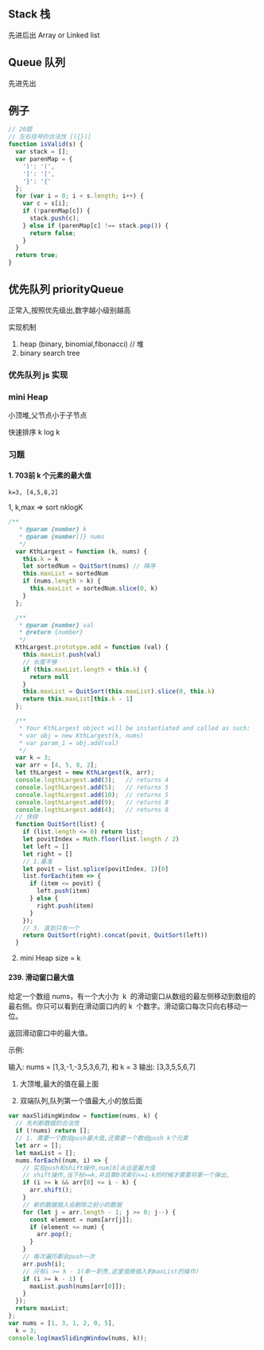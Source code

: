 ## Stack 栈

先进后出
Array or Linked list

## Queue 队列

先进先出

## 例子

```js
// 20题
// 左右括号的合法性 [({})]
function isValid(s) {
  var stack = [];
  var parenMap = {
    ')': '(',
    ']': '[',
    '}': '{'
  };
  for (var i = 0; i < s.length; i++) {
    var c = s[i];
    if (!parenMap[c]) {
      stack.push(c);
    } else if (parenMap[c] !== stack.pop()) {
      return false;
    }
  }
  return true;
}
```

## 优先队列 priorityQueue

正常入,按照优先级出,数字越小级别越高

实现机制

1. heap (binary, binomial,fibonacci) // 堆
2. binary search tree

### 优先队列 js 实现

### mini Heap

小顶堆,父节点小于子节点

快速排序 k log k

### 习题

#### 1. 703前 k 个元素的最大值

```
k=3, [4,5,8,2]
```

1, k,max => sort n*k*logK
```js
/**
   * @param {number} k
   * @param {number[]} nums
   */
  var KthLargest = function (k, nums) {
    this.k = k
    let sortedNum = QuitSort(nums) // 降序
    this.maxList = sortedNum
    if (nums.length > k) {
      this.maxList = sortedNum.slice(0, k)
    }
  };

  /** 
   * @param {number} val
   * @return {number}
   */
  KthLargest.prototype.add = function (val) {
    this.maxList.push(val)
    // 长度不够
    if (this.maxList.length < this.k) {
      return null
    }
    this.maxList = QuitSort(this.maxList).slice(0, this.k)
    return this.maxList[this.k - 1]
  };

  /**
   * Your KthLargest object will be instantiated and called as such:
   * var obj = new KthLargest(k, nums)
   * var param_1 = obj.add(val)
   */
  var k = 3;
  var arr = [4, 5, 8, 2];
  let thLargest = new KthLargest(k, arr);
  console.logthLargest.add(3);   // returns 4
  console.logthLargest.add(5);   // returns 5
  console.logthLargest.add(10);  // returns 5
  console.logthLargest.add(9);   // returns 8
  console.logthLargest.add(4);   // returns 8
  // 快排
  function QuitSort(list) {
    if (list.length <= 0) return list;
    let povitIndex = Math.floor(list.length / 2)
    let left = []
    let right = []
    // 1.基准
    let povit = list.splice(povitIndex, 1)[0]
    list.forEach(item => {
      if (item <= povit) {
        left.push(item)
      } else {
        right.push(item)
      }
    });
    // 3. 直到只有一个
    return QuitSort(right).concat(povit, QuitSort(left))
  }
```
2. mini Heap
   size = k

#### 239. 滑动窗口最大值

给定一个数组 nums，有一个大小为  k  的滑动窗口从数组的最左侧移动到数组的最右侧。你只可以看到在滑动窗口内的 k  个数字。滑动窗口每次只向右移动一位。

返回滑动窗口中的最大值。

示例:

输入: nums = [1,3,-1,-3,5,3,6,7], 和 k = 3
输出: [3,3,5,5,6,7]

1. 大顶堆,最大的值在最上面

2. 双端队列,队列第一个值最大,小的放后面

```js
var maxSlidingWindow = function(nums, k) {
  // 先判断数据的合法性
  if (!nums) return [];
  // 1. 需要一个数组push最大值,还需要一个数组push k个元素
  let arr = [];
  let maxList = [];
  nums.forEach((num, i) => {
    // 实现push和shift操作,num[0]永远是最大值
    // shift操作,当下标>=k,并且第0项索引<=i-k的时候才需要将第一个弹出,
    if (i >= k && arr[0] <= i - k) {
      arr.shift();
    }
    // 新的数据插入会删除之前小的数据
    for (let j = arr.length - 1; j >= 0; j--) {
      const element = nums[arr[j]];
      if (element <= num) {
        arr.pop();
      }
    }
    // 每次遍历都会push一次
    arr.push(i);
    // 只有i >= k - 1(单一职责,这里值做插入到maxList的操作)
    if (i >= k - 1) {
      maxList.push(nums[arr[0]]);
    }
  });
  return maxList;
};
var nums = [1, 3, 1, 2, 0, 5],
  k = 3;
console.log(maxSlidingWindow(nums, k));
```
